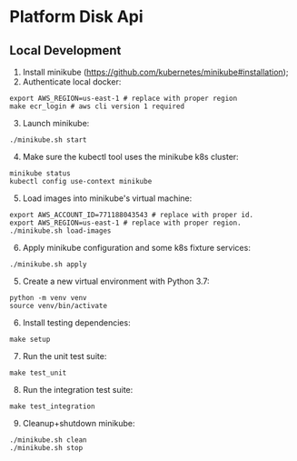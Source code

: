 # Platform Disk Api

## Local Development

1. Install minikube (https://github.com/kubernetes/minikube#installation);
2. Authenticate local docker:
```shell
export AWS_REGION=us-east-1 # replace with proper region
make ecr_login # aws cli version 1 required
```
3. Launch minikube:
```shell
./minikube.sh start
```
4. Make sure the kubectl tool uses the minikube k8s cluster:
```shell
minikube status
kubectl config use-context minikube
```
5. Load images into minikube's virtual machine:
```shell
export AWS_ACCOUNT_ID=771188043543 # replace with proper id.
export AWS_REGION=us-east-1 # replace with proper region.
./minikube.sh load-images
```
6. Apply minikube configuration and some k8s fixture services:
```shell
./minikube.sh apply
```
5. Create a new virtual environment with Python 3.7:
```shell
python -m venv venv
source venv/bin/activate
```
6. Install testing dependencies:
```shell
make setup
```
7. Run the unit test suite:
```shell
make test_unit
```
8. Run the integration test suite:
```shell
make test_integration
```
9. Cleanup+shutdown minikube:
```shell
./minikube.sh clean
./minikube.sh stop
```
